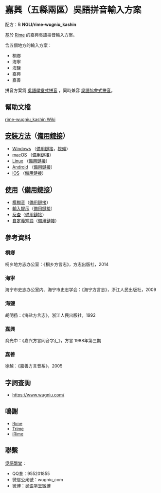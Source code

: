# 嘉興（五縣兩區）吳語拼音輸入方案

配方：℞ **NGLI/rime-wugniu_kashin**

基於 [Rime](https://rime.im/) 的嘉興吳語拼音輸入方案。

含五個地方的輸入方案：

- 桐鄉
- 海寧
- 海鹽
- 嘉興
- 嘉善

拼音方案爲 [吳語學堂式拼音](https://github.com/NGLI/rime-wugniu_kashin/wiki/音系及拼音方案) ，同時兼容 [吳語協會式拼音](http://wu-chinese.com/romanization/)。

## 幫助文檔

[rime-wugniu_kashin Wiki](https://github.com/NGLI/rime-wugniu_kashin/wiki)

## [安裝方法](https://ngli.github.io/安装方法/安装方法.html)（[備用鏈接](https://ngli.gitee.io/安装方法/安装方法.html)）

- [Windows](https://ngli.github.io/安装方法/Windows.html) （[備用鏈接](https://ngli.gitee.io/安装方法/Windows.html)，[視頻](https://www.bilibili.com/video/BV1db411S7gf)）
- [macOS](https://ngli.github.io/安装方法/macOS.html) （[備用鏈接](https://ngli.gitee.io/安装方法/macOS.html)）
- [Linux](https://ngli.github.io/安装方法/Linux.html) （[備用鏈接](https://ngli.gitee.io/安装方法/Linux.html)）
- [Android](https://ngli.github.io/安装方法/Android.html) （[備用鏈接](https://ngli.gitee.io/安装方法/Android.html)）
- [iOS](https://ngli.github.io/安装方法/iOS.html) （[備用鏈接](https://ngli.gitee.io/安装方法/iOS.html)）

## [使用](https://ngli.github.io/使用/使用.html)（[備用鏈接](https://ngli.gitee.io/使用/使用.html)）

- [模糊音](https://ngli.github.io/使用/模糊音.html)（[備用鏈接](https://ngli.gitee.io/使用/模糊音.html)）
- [輸入提示](https://ngli.github.io/使用/输入提示.html)（[備用鏈接](https://ngli.gitee.io/使用/输入提示.html)）
- [反查](https://ngli.github.io/使用/反查.html)（[備用鏈接](https://ngli.gitee.io/使用/反查.html)）
- [自定義短語](https://ngli.github.io/使用/自定义短语.html)（[備用鏈接](https://ngli.gitee.io/使用/自定义短语.html)）

## 參考資料

### 桐鄉

桐乡地方志办公室：《桐乡方言志》，方志出版社，2014

### 海寧

海宁市史志办公室内、海宁市史志学会：《海宁方言志》，浙江人民出版社，2009

### 海鹽

胡明扬：《海盐方言志》，浙江人民出版社，1992

### 嘉興

俞光中：《嘉兴方言同音字汇》，方言 1988年第三期

### 嘉善

徐越：《嘉善方言音系》，2005

## 字詞查詢

- https://www.wugniu.com/

## 鳴謝

- [Rime](https://rime.im/)
- [Trime](https://github.com/osfans/trime)
- [iRime](https://github.com/jimmy54/iRime)

## 聯繫

[吳語學堂](https://www.wugniu.com/)：

- QQ羣：955201855
- 微信公衆號：wugniu_com
- 微博：[吴语学堂微博](https://weibo.com/u/6541762299)
